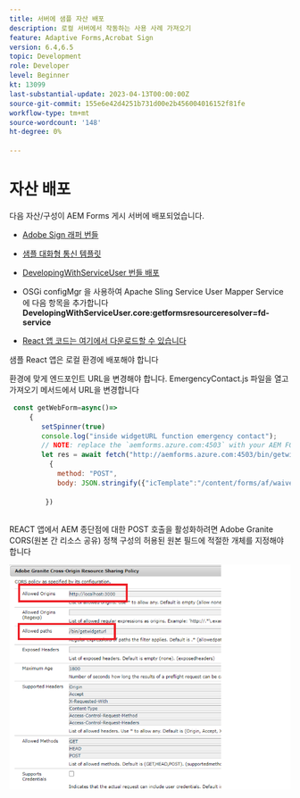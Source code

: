 ```yaml
---
title: 서버에 샘플 자산 배포
description: 로컬 서버에서 작동하는 사용 사례 가져오기
feature: Adaptive Forms,Acrobat Sign
version: 6.4,6.5
topic: Development
role: Developer
level: Beginner
kt: 13099
last-substantial-update: 2023-04-13T00:00:00Z
source-git-commit: 155e6e42d4251b731d00e2b456004016152f81fe
workflow-type: tm+mt
source-wordcount: '148'
ht-degree: 0%

---
```


# 자산 배포

다음 자산/구성이 AEM Forms 게시 서버에 배포되었습니다.

* [Adobe Sign 래퍼 번들](assets/AcrobatSign.core-1.0.0-SNAPSHOT.jar)

* [샘플 대화형 통신 템플릿](assets/waiver-interactive-communication.zip)
* [DevelopingWithServiceUser 번들 배포](https://experienceleague.adobe.com/docs/experience-manager-learn/assets/developingwithserviceuser.zip)
* OSGi configMgr 을 사용하여 Apache Sling Service User Mapper Service에 다음 항목을 추가합니다
   **DevelopingWithServiceUser.core:getformsresourceresolver=fd-service**
* [React 앱 코드는 여기에서 다운로드할 수 있습니다](assets/src.zip)



샘플 React 앱은 로컬 환경에 배포해야 합니다

환경에 맞게 엔드포인트 URL을 변경해야 합니다. EmergencyContact.js 파일을 열고 가져오기 메서드에서 URL을 변경합니다

```javascript
 const getWebForm=async()=>
     {
        setSpinner(true)
        console.log("inside widgetURL function emergency contact");
        // NOTE: replace the `aemforms.azure.com:4503` with your AEM FORM server
        let res = await fetch("http://aemforms.azure.com:4503/bin/getwidgeturl",
          {
            method: "POST",
            body: JSON.stringify({"icTemplate":"/content/forms/af/waiver/waiver/channels/print","waiver":formData})
                     
         })
 
```

REACT 앱에서 AEM 종단점에 대한 POST 호출을 활성화하려면 Adobe Granite CORS(원본 간 리소스 공유) 정책 구성의 허용된 원본 필드에 적절한 개체를 지정해야 합니다

![cors 설정](assets/cors-settings.png)



